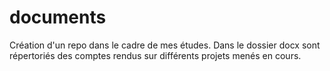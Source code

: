 # documents
Création d'un repo dans le cadre de mes études.
Dans le dossier docx sont répertoriés des comptes rendus sur différents projets menés en cours.
